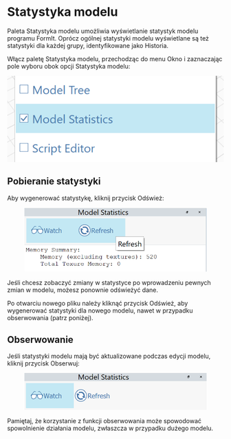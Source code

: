 # Statystyka modelu

Paleta Statystyka modelu umożliwia wyświetlanie statystyk modelu programu FormIt. Oprócz ogólnej statystyki modelu wyświetlane są też statystyki dla każdej grupy, identyfikowane jako Historia. 

Włącz paletę Statystyka modelu, przechodząc do menu Okno i zaznaczając pole wyboru obok opcji Statystyka modelu:

![](../.gitbook/assets/ModelStatisticsMenu.png)

## Pobieranie statystyki

Aby wygenerować statystykę, kliknij przycisk Odśwież:

<figure><img src="../.gitbook/assets/ModelStatisticsRefresh.png" alt=""><figcaption></figcaption></figure>

Jeśli chcesz zobaczyć zmiany w statystyce po wprowadzeniu pewnych zmian w modelu, możesz ponownie odświeżyć dane.

Po otwarciu nowego pliku należy kliknąć przycisk Odśwież, aby wygenerować statystyki dla nowego modelu, nawet w przypadku obserwowania (patrz poniżej).

## Obserwowanie

Jeśli statystyki modelu mają być aktualizowane podczas edycji modelu, kliknij przycisk Obserwuj:

<figure><img src="../.gitbook/assets/ModelStatisticsWatch (1).png" alt=""><figcaption></figcaption></figure>

Pamiętaj, że korzystanie z funkcji obserwowania może spowodować spowolnienie działania modelu, zwłaszcza w przypadku dużego modelu.
